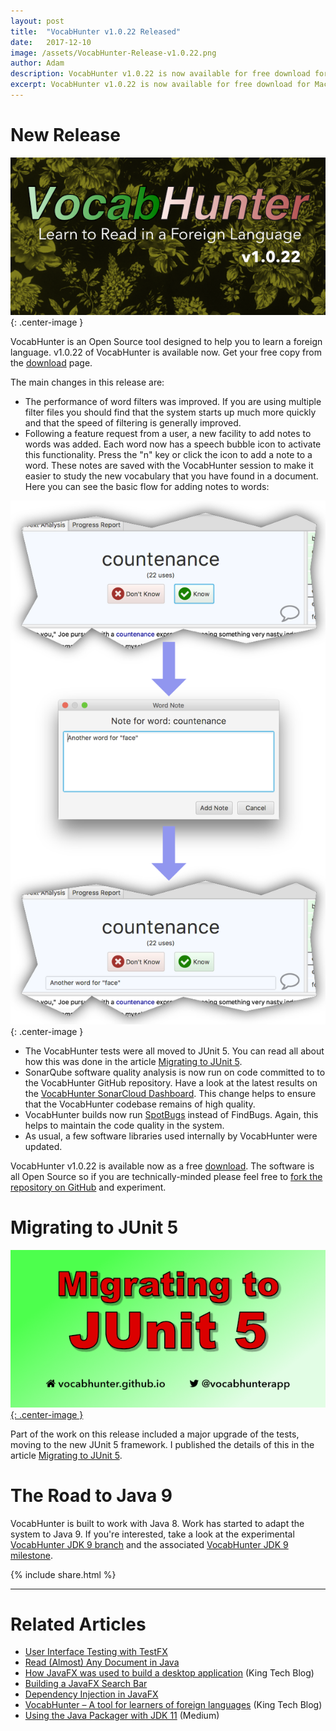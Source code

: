 ```yaml
---
layout: post
title:  "VocabHunter v1.0.22 Released"
date:   2017-12-10
image: /assets/VocabHunter-Release-v1.0.22.png
author: Adam
description: VocabHunter v1.0.22 is now available for free download for Mac, Windows and Linux
excerpt: VocabHunter v1.0.22 is now available for free download for Mac, Windows and Linux.  You can now add notes to words for later study, filters are now even faster and more.
---
```

# New Release
![VocabHunter v1.0.22](/assets/VocabHunter-Release-v1.0.22.png){: .center-image }

VocabHunter is an Open Source tool designed to help you to learn a foreign language.  v1.0.22 of VocabHunter is available now.  Get your free copy from the [download](/download) page.

The main changes in this release are:

* The performance of word filters was improved.  If you are using multiple filter files you should find that the system starts up much more quickly and that the speed of filtering is generally improved.
* Following a feature request from a user, a new facility to add notes to words was added.  Each word now has a speech bubble icon to activate this functionality.  Press the "n" key or click the icon to add a note to a word.  These notes are saved with the VocabHunter session to make it easier to study the new vocabulary that you have found in a document.  Here you can see the basic flow for adding notes to words:

![VocabHunter Add Note to Word](/assets/VocabHunter-v1.0.22-Add-Word-Note.png){: .center-image }

* The VocabHunter tests were all moved to JUnit 5.  You can read all about how this was done in the article [Migrating to JUnit 5].
* SonarQube software quality analysis is now run on code committed to to the VocabHunter GitHub repository.  Have a look at the latest results on the [VocabHunter SonarCloud Dashboard].  This change helps to ensure that the VocabHunter codebase remains of high quality.
* VocabHunter builds now run [SpotBugs] instead of FindBugs.  Again, this helps to maintain the code quality in the system.
* As usual, a few software libraries used internally by VocabHunter were updated.

VocabHunter v1.0.22 is available now as a free [download](/download).  The software is all Open Source so if you are technically-minded please feel free to [fork the repository on GitHub][GitHub] and experiment.

# Migrating to JUnit 5
[![Migrating to JUnit 5](/assets/VocabHunter-JUnit-5-Title.png){: .center-image }][Migrating to JUnit 5]

Part of the work on this release included a major upgrade of the tests, moving to the new JUnit 5 framework.  I published the details of this in the article [Migrating to JUnit 5].

# The Road to Java 9

VocabHunter is built to work with Java 8.  Work has started to adapt the system to Java 9.  If you're interested, take a look at the experimental [VocabHunter JDK 9 branch] and the associated [VocabHunter JDK 9 milestone].

{% include share.html %}
___

# Related Articles
* [User Interface Testing with TestFX]
* [Read (Almost) Any Document in Java]
* [How JavaFX was used to build a desktop application][KingTechBlog2] (King Tech Blog)
* [Building a JavaFX Search Bar]
* [Dependency Injection in JavaFX]
* [VocabHunter – A tool for learners of foreign languages][KingTechBlog1] (King Tech Blog)
* [Using the Java Packager with JDK 11] (Medium)

[Dependency Injection in JavaFX]:/2016/11/13/JavaFX-Dependency-Injection.html
[User Interface Testing with TestFX]:/2016/07/27/TestFX.html
[Building a JavaFX Search Bar]:/2017/01/15/Search-Bar.html
[Read (Almost) Any Document in Java]:/2017/04/30/Read-Any-Document-Format.html
[How to Use VocabHunter]:/help
[Migrating to JUnit 5]:/2017/10/17/migrating-to-junit-5.html
[Using the Java Packager with JDK 11]:https://medium.com/@adam_carroll/java-packager-with-jdk11-31b3d620f4a8

[GitHub]:https://github.com/VocabHunter/VocabHunter

[KingTechBlog1]:https://techblog.king.com/vocabhunter-a-tool-for-learners-of-foreign-languages/
[KingTechBlog2]:https://techblog.king.com/javafx-used-build-desktop-application/

[VocabHunter SonarCloud Dashboard]:https://sonarcloud.io/dashboard?id=io.github.vocabhunter%3Avocabhunter

[VocabHunter JDK 9 branch]:https://github.com/VocabHunter/VocabHunter/tree/jdk9
[VocabHunter JDK 9 milestone]:https://github.com/VocabHunter/VocabHunter/milestone/1

[SpotBugs]:https://github.com/spotbugs/spotbugs